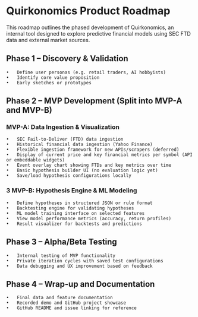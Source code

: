 # Quirkonomics Product Roadmap

This roadmap outlines the phased development of Quirkonomics, an internal tool designed to explore predictive financial models using SEC FTD data and external market sources.

## Phase 1 – Discovery & Validation

	•	Define user personas (e.g. retail traders, AI hobbyists)
	•	Identify core value proposition
	•	Early sketches or prototypes
	
## Phase 2 – MVP Development (Split into MVP-A and MVP-B)

### MVP-A: Data Ingestion & Visualization
	•	SEC Fail-to-Deliver (FTD) data ingestion
	•	Historical financial data ingestion (Yahoo Finance)
	•	Flexible ingestion framework for new APIs/scrapers (deferred)
	•	Display of current price and key financial metrics per symbol (API or embeddable widgets)
	•	Event overlay chart showing FTDs and key metrics over time
	•	Basic hypothesis builder UI (no evaluation logic yet)
	•	Save/load hypothesis configurations locally

### 3 MVP-B: Hypothesis Engine & ML Modeling
	•	Define hypotheses in structured JSON or rule format
	•	Backtesting engine for validating hypotheses
	•	ML model training interface on selected features
	•	View model performance metrics (accuracy, return profiles)
	•	Result visualizer for backtests and predictions

## Phase 3 – Alpha/Beta Testing
	•	Internal testing of MVP functionality
	•	Private iteration cycles with saved test configurations
	•	Data debugging and UX improvement based on feedback

## Phase 4 – Wrap-up and Documentation
	•	Final data and feature documentation
	•	Recorded demo and GitHub project showcase
	•	GitHub README and issue linking for reference
